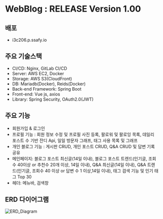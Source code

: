 # WebBlog : RELEASE Version 1.00

## 배포

- i3c206.p.ssafy.io

## 주요 기술스택

- CI/CD: Nginx, GitLab CI/CD
- Server: AWS EC2, Docker
- Storage: AWS S3(CloudFront)
- DB: Mariadb(Docker), Reids(Docker)
- Back-end Framework: Spring Boot
- Front-end: Vue js, axios
- Library: Spring Security, OAuth2.0(JWT)

## 주요 기능

- 회원가입 & 로그인
- 프로필 기능 : 회원 정보 수정 및 프로필 사진 등록, 팔로워 및 팔로잉 목록, 데일리 포스트 수 기반 잔디 Api, 일일 방문자 그래프, 태그 사용 목록 및 그래프
- 개인 블로그 기능 : 게시판 CRUD, 개인 포스트 CRUD, Q&A CRUD 및 답변 기록 공유
- 메인페이지: 블로그 포스트 최신글(14일 이내), 블로그 포스트 트렌드(인기글, 조회수 40이상 or 추천수 20개 이상, 14일 이내), Q&A 최신글(14일 이내), Q&A 트렌드(인기글, 조회수 40 이상 or 답변 수 1 이상,14일 이내), 태그 검색 기능 및 인기 태그 Top 30
- 헤더: 메뉴바, 검색창

##  ERD 다이어그램

![ERD_Diagram](https://dp02rmdt3p3bw.cloudfront.net/ERD_Diagram.PNG)